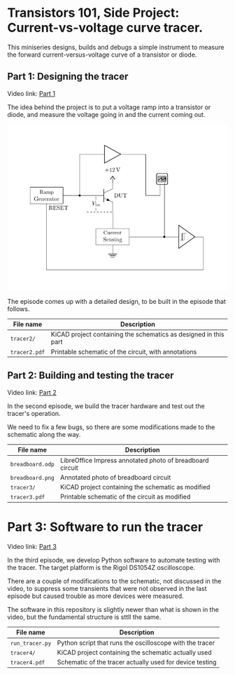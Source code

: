 # Transistors 101, Side Project: Current-vs-voltage curve tracer.

This miniseries designs, builds and debugs a simple instrument
to measure the forward current-versus-voltage curve of a transistor
or diode.

## Part 1: Designing the tracer

Video link: [Part 1](https://youtu.be/jY0oFNUrtkE)

The idea behind the project is to put a voltage ramp into a transistor
or diode, and measure the voltage going in and the current coming out.

![block diagram](./blockdiag.png "Block Diagram")

The episode comes up with a detailed design, to be built in the
episode that follows.

| File name | Description |
| --------- | ----------- |
| `tracer2/`  | KiCAD project containing the schematics as designed in this part |
| `tracer2.pdf` | Printable schematic of the circuit, with annotations |

## Part 2: Building and testing the tracer

Video link: [Part 2](https://example.org/this-space-for-rent/)

In the second episode, we build the tracer hardware and test out
the tracer's operation.

We need to fix a few bugs, so there are some modifications made
to the schematic along the way.

| File name | Description |
| --------- | ----------- |
| `breadboard.odp` | LibreOffice Impress annotated photo of breadboard circuit |
| `breadboard.png` | Annotated photo of breadboard circuit |
| `tracer3/` | KiCAD project containing the schematic as modified |
| `tracer3.pdf` | Printable schematic of the circuit as modified |

# Part 3: Software to run the tracer

Video link: [Part 3](https://example.org/this-space-for-rent/)

In the third episode, we develop Python software to automate testing
with the tracer. The target platform is the Rigol DS1054Z oscilloscope.

There are a couple of modifications to the schematic, not discussed
in the video, to suppress some transients that were not observed in the
last episode but caused trouble as more devices were measured.

The software in this repository is slightly newer than what is shown
in the video, but the fundamental structure is sttll the same.

| File name | Description |
| --------- | ----------- |
| `run_tracer.py` | Python script that runs the oscilloscope with the tracer |
| `tracer4/` | KiCAD project containing the schematic actually used
| `tracer4.pdf` | Schematic of the tracer actually used for device testing
